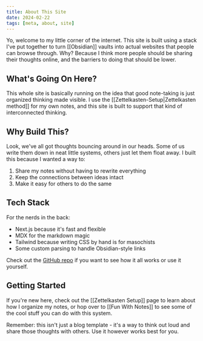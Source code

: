 ```yaml
---
title: About This Site
date: 2024-02-22
tags: [meta, about, site]
---
```


Yo, welcome to my little corner of the internet. This site is built using a stack I've put together to turn [[Obsidian]] vaults into actual websites that people can browse through. Why? Because I think more people should be sharing their thoughts online, and the barriers to doing that should be lower.

## What's Going On Here?

This whole site is basically running on the idea that good note-taking is just organized thinking made visible. I use the [[Zettelkasten-Setup|Zettelkasten method]] for my own notes, and this site is built to support that kind of interconnected thinking.

## Why Build This?

Look, we've all got thoughts bouncing around in our heads. Some of us write them down in neat little systems, others just let them float away. I built this because I wanted a way to:

1. Share my notes without having to rewrite everything
2. Keep the connections between ideas intact
3. Make it easy for others to do the same

## Tech Stack

For the nerds in the back:
- Next.js because it's fast and flexible
- MDX for the markdown magic
- Tailwind because writing CSS by hand is for masochists
- Some custom parsing to handle Obsidian-style links

Check out the [GitHub repo](https://github.com/yourusername/obsidian-blog-starter) if you want to see how it all works or use it yourself.

## Getting Started

If you're new here, check out the [[Zettelkasten Setup]] page to learn about how I organize my notes, or hop over to [[Fun With Notes]] to see some of the cool stuff you can do with this system.

Remember: this isn't just a blog template - it's a way to think out loud and share those thoughts with others. Use it however works best for you.